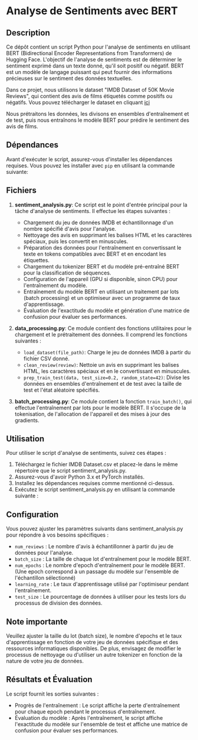 # Analyse de Sentiments avec BERT

## Description
Ce dépôt contient un script Python pour l'analyse de sentiments en utilisant BERT (Bidirectional Encoder Representations from Transformers) de Hugging Face. L'objectif de l'analyse de sentiments est de déterminer le sentiment exprimé dans un texte donné, qu'il soit positif ou négatif. BERT est un modèle de langage puissant qui peut fournir des informations précieuses sur le sentiment des données textuelles.

Dans ce projet, nous utilisons le dataset "IMDB Dataset of 50K Movie Reviews", qui contient des avis de films étiquetés comme positifs ou négatifs. Vous pouvez télécharger le dataset en cliquant [ici](https://www.kaggle.com/datasets/lakshmi25npathi/imdb-dataset-of-50k-movie-reviews?datasetId=134715&sortBy=voteCount)

Nous prétraitons les données, les divisons en ensembles d'entraînement et de test, puis nous entraînons le modèle BERT pour prédire le sentiment des avis de films.

## Dépendances
Avant d'exécuter le script, assurez-vous d'installer les dépendances requises. Vous pouvez les installer avec `pip` en utilisant la commande suivante:


## Fichiers
1. **sentiment_analysis.py**: Ce script est le point d'entrée principal pour la tâche d'analyse de sentiments. Il effectue les étapes suivantes :
   - Chargement du jeu de données IMDB et échantillonnage d'un nombre spécifié d'avis pour l'analyse.
   - Nettoyage des avis en supprimant les balises HTML et les caractères spéciaux, puis les convertit en minuscules.
   - Préparation des données pour l'entraînement en convertissant le texte en tokens compatibles avec BERT et en encodant les étiquettes.
   - Chargement du tokenizer BERT et du modèle pré-entraîné BERT pour la classification de séquences.
   - Configuration de l'appareil (GPU si disponible, sinon CPU) pour l'entraînement du modèle.
   - Entraînement du modèle BERT en utilisant un traitement par lots (batch processing) et un optimiseur avec un programme de taux d'apprentissage.
   - Évaluation de l'exactitude du modèle et génération d'une matrice de confusion pour évaluer ses performances.

2. **data_processing.py**: Ce module contient des fonctions utilitaires pour le chargement et le prétraitement des données. Il comprend les fonctions suivantes :
   - `load_dataset(file_path)`: Charge le jeu de données IMDB à partir du fichier CSV donné.
   - `clean_review(review)`: Nettoie un avis en supprimant les balises HTML, les caractères spéciaux et en le convertissant en minuscules.
   - `prep_train_test(data, test_size=0.2, random_state=42)`: Divise les données en ensembles d'entraînement et de test avec la taille de test et l'état aléatoire spécifiés.

3. **batch_processing.py**: Ce module contient la fonction `train_batch()`, qui effectue l'entraînement par lots pour le modèle BERT. Il s'occupe de la tokenisation, de l'allocation de l'appareil et des mises à jour des gradients.

## Utilisation
Pour utiliser le script d'analyse de sentiments, suivez ces étapes :
1. Téléchargez le fichier IMDB Dataset.csv et placez-le dans le même répertoire que le script sentiment_analysis.py.
2. Assurez-vous d'avoir Python 3.x et PyTorch installés.
3. Installez les dépendances requises comme mentionné ci-dessus.
4. Exécutez le script sentiment_analysis.py en utilisant la commande suivante :


## Configuration
Vous pouvez ajuster les paramètres suivants dans sentiment_analysis.py pour répondre à vos besoins spécifiques :
- `num_reviews` : Le nombre d'avis à échantillonner à partir du jeu de données pour l'analyse.
- `batch_size` : La taille de chaque lot d'entraînement pour le modèle BERT.
- `num_epochs` : Le nombre d'epoch d'entraînement pour le modèle BERT. (Une epoch correspond à un passage du modèle sur l'ensemble de l'échantillon sélectionné)
- `learning_rate` : Le taux d'apprentissage utilisé par l'optimiseur pendant l'entraînement.
- `test_size` : Le pourcentage de données à utiliser pour les tests lors du processus de division des données.

## Note importante
Veuillez ajuster la taille du lot (batch size), le nombre d'epochs et le taux d'apprentissage en fonction de votre jeu de données spécifique et des ressources informatiques disponibles. De plus, envisagez de modifier le processus de nettoyage ou d'utiliser un autre tokenizer en fonction de la nature de votre jeu de données.

## Résultats et Évaluation
Le script fournit les sorties suivantes :
- Progrès de l'entraînement : Le script affiche la perte d'entraînement pour chaque epoch pendant le processus d'entraînement.
- Évaluation du modèle : Après l'entraînement, le script affiche l'exactitude du modèle sur l'ensemble de test et affiche une matrice de confusion pour évaluer ses performances.
